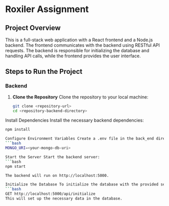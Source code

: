 # Roxiler Assignment

## Project Overview
This is a full-stack web application with a React frontend and a Node.js backend. The frontend communicates with the backend using RESTful API requests. The backend is responsible for initializing the database and handling API calls, while the frontend provides the user interface.

## Steps to Run the Project

### Backend

1. **Clone the Repository**
   Clone the repository to your local machine:
   ```bash
   git clone <repository-url>
   cd <repository-backend-directory>
   
Install Dependencies Install the necessary backend dependencies:
 ```bash
npm install

Configure Environment Variables Create a .env file in the back_end directory and add the following:
 ```bash
MONGO_URI=<your-mongo-db-uri>

Start the Server Start the backend server:
 ```bash
npm start

The backend will run on http://localhost:5000.

Initialize the Database To initialize the database with the provided seed URL, send a GET request:
 ```bash
GET http://localhost:5000/api/initialize
This will set up the necessary data in the database.
